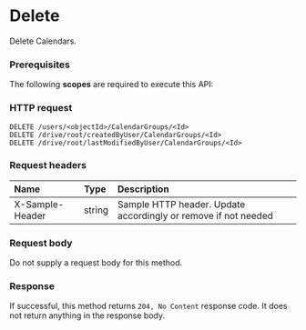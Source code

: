 # Delete

Delete Calendars.
### Prerequisites
The following **scopes** are required to execute this API: 
### HTTP request
<!-- { "blockType": "ignored" } -->
```http
DELETE /users/<objectId>/CalendarGroups/<Id>
DELETE /drive/root/createdByUser/CalendarGroups/<Id>
DELETE /drive/root/lastModifiedByUser/CalendarGroups/<Id>

```
### Request headers
| Name       | Type | Description|
|:---------------|:--------|:----------|
| X-Sample-Header  | string  | Sample HTTP header. Update accordingly or remove if not needed|

### Request body
Do not supply a request body for this method.


### Response
If successful, this method returns `204, No Content` response code. It does not return anything in the response body.


<!-- uuid: dc544a84-d0b4-4dfa-b55f-0cdebf625db8
2015-10-25 13:21:39 UTC -->
<!-- {
  "type": "#page.annotation",
  "description": "Delete",
  "keywords": "",
  "section": "documentation",
  "tocPath": ""
}-->